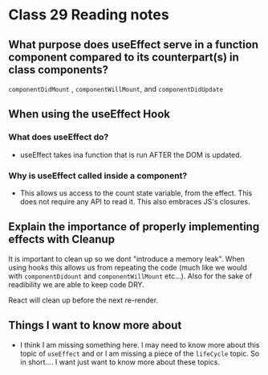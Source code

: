 # Class 29 Reading notes

## What purpose does useEffect serve in a function component compared to its counterpart(s) in class components?

`componentDidMount` , `componentWillMount`, and `componentDidUpdate`

## When using the useEffect Hook

### What does useEffect do?

- useEffect takes ina function that is run AFTER the DOM is updated.

### Why is useEffect called inside a component?

- This allows us access to the count state variable, from the effect. This does not require any API to read it. This also embraces JS's closures.

## Explain the importance of properly implementing effects with Cleanup

It is important to clean up so we dont "introduce a memory leak". When using hooks this allows us from repeating the code (much like we would with `componentDidount` and `componentWillMount` etc...). Also for the sake of readibility we are able to keep code DRY.

React will clean up before the next re-render.

## Things I want to know more about

- I think I am missing something here. I may need to know more about this topic of `useEffect` and or I am missing a piece of the `lifeCycle` topic. So in short.... I want just want to know more about these topics. 